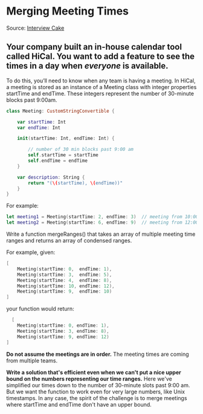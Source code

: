 # Merging Meeting Times
Source: [Interview Cake](https://www.interviewcake.com/question/swift/merging-ranges?course=fc1&section=array-and-string-manipulation)

## Your company built an in-house calendar tool called HiCal. You want to add a feature to see the times in a day when *everyone* is available.

To do this, you’ll need to know when any team is having a meeting. In HiCal, a meeting is stored as an instance of a Meeting class with integer properties startTime and endTime. These integers represent the number of 30-minute blocks past 9:00am.
```swift
class Meeting: CustomStringConvertible {

    var startTime: Int
    var endTime: Int

    init(startTime: Int, endTime: Int) {

        // number of 30 min blocks past 9:00 am
        self.startTime = startTime
        self.endTime = endTime
    }

    var description: String {
        return "(\(startTime), \(endTime))"
    }
}
```

For example:
```swift
let meeting1 = Meeting(startTime: 2, endTime: 3)  // meeting from 10:00 – 10:30 am
let meeting2 = Meeting(startTime: 6, endTime: 9)  // meeting from 12:00 – 1:30 pm
```

Write a function mergeRanges() that takes an array of multiple meeting time ranges and returns an array of condensed ranges.

For example, given:
```swift
[
    Meeting(startTime: 0,  endTime: 1),
    Meeting(startTime: 3,  endTime: 5),
    Meeting(startTime: 4,  endTime: 8),
    Meeting(startTime: 10, endTime: 12),
    Meeting(startTime: 9,  endTime: 10)
]
```

your function would return:
```swift
  [
    Meeting(startTime: 0, endTime: 1),
    Meeting(startTime: 3, endTime: 8),
    Meeting(startTime: 9, endTime: 12)
]
```

**Do not assume the meetings are in order.** The meeting times are coming from multiple teams.

**Write a solution that's efficient even when we can't put a nice upper bound on the numbers representing our time ranges.** Here we've simplified our times down to the number of 30-minute slots past 9:00 am. But we want the function to work even for very large numbers, like Unix timestamps. In any case, the spirit of the challenge is to merge meetings where startTime and endTime don't have an upper bound.


